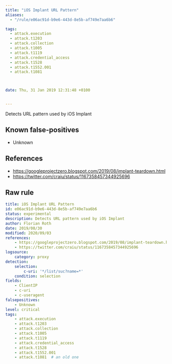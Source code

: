 ```yaml
---
title: "iOS Implant URL Pattern"
aliases:
  - "/rule/e06ac91d-b9e6-443d-8e5b-af749e7aa6b6"

tags:
  - attack.execution
  - attack.t1203
  - attack.collection
  - attack.t1005
  - attack.t1119
  - attack.credential_access
  - attack.t1528
  - attack.t1552.001
  - attack.t1081



date: Thu, 31 Jan 2019 12:31:48 +0100


---
```


Detects URL pattern used by iOS Implant

<!--more-->


## Known false-positives

* Unknown



## References

* https://googleprojectzero.blogspot.com/2019/08/implant-teardown.html
* https://twitter.com/craiu/status/1167358457344925696


## Raw rule
```yaml
title: iOS Implant URL Pattern
id: e06ac91d-b9e6-443d-8e5b-af749e7aa6b6
status: experimental
description: Detects URL pattern used by iOS Implant
author: Florian Roth
date: 2019/08/30
modified: 2020/09/03
references:
    - https://googleprojectzero.blogspot.com/2019/08/implant-teardown.html
    - https://twitter.com/craiu/status/1167358457344925696
logsource:
    category: proxy
detection:
    selection:
        c-uri: '*/list/suc?name=*'
    condition: selection
fields:
    - ClientIP
    - c-uri
    - c-useragent
falsepositives:
    - Unknown
level: critical
tags:
    - attack.execution
    - attack.t1203
    - attack.collection
    - attack.t1005
    - attack.t1119
    - attack.credential_access
    - attack.t1528
    - attack.t1552.001
    - attack.t1081  # an old one
```
